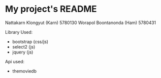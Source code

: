 # My project's README
Nattakarn Klongyut (Karn) 5780130
Worapol Boontanonda (Ham) 5780431

Library Used:
* bootstrap (css/js)
* select2 (js)
* jquery (js)

Api used:
* themoviedb
